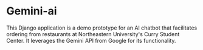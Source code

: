 # Gemini-ai

This Django application is a demo prototype for an AI chatbot that facilitates ordering from restaurants at Northeastern University's Curry Student Center. It leverages the Gemini API from Google for its functionality.
